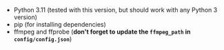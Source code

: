 - Python 3.11 (tested with this version, but should work with any Python 3 version)
- pip (for installing dependencies)
- ffmpeg and ffprobe (**don't forget to update the `ffmpeg_path` in `config/config.json`**)